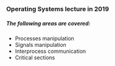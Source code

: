 ### Operating Systems lecture in 2019
##### The following areas are covered:
* Processes manipulation
* Signals manipulation
* Interprocess communication
* Critical sections
